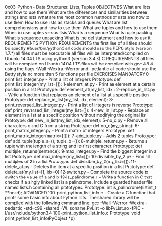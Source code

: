 0x03. Python - Data Structures: Lists, Tuples 
OBJECTIVES 
What are lists and how to use them
What are the differences and similarities between strings and lists
What are the most common methods of lists and how to use them
How to use lists as stacks and queues
What are list comprehensions and how to use them
What are tuples and how to use them
When to use tuples versus lists
What is a sequence
What is tuple packing
What is sequence unpacking
What is the del statement and how to use it 
REQUIREMENTS 
PYTHON REQUIREMENTS 
the first line of all files should be exactly #!/usr/bin/python3
all code should use the PEP8 style (version 1.7.*)
all files must be executable
all files will be interpreted/compiled on Ubuntu 14.04 LTS using python3 (version 3.4.3) 
C REQUIREMENTS 
all files will be compiled on Ubuntu 14.04 LTS
files will be compiled with gcc 4.8.4 using the flags -Wall -Wextra -Werror and -pedantic
all code should use the Betty style
no more than 5 functions per file 
EXERCISES 
MANDATORY 
0-print_list_integer.py - Print a list of integers 
Prototype: def print_list_integer(my_list=[]): 
1-element_at.py - Print an element at a certain position in a list 
Prototype: def element_at(my_list, idx): 
2-replace_in_list.py - Write a function that replaces an element of a list at a specific position 
Prototype: def replace_in_list(my_list, idx, element): 
3-print_reversed_list_integer.py - Print a list of integers in reverse 
Prototype: def print_reversed_list_integer(my_list=[]): 
4-new_in_list.py - Replace an element in a list at a specific position without modifying the original list
Prototype: def new_in_list(my_list, idx, element): 
5-no_c.py - Remove all characters c and C from a string 
Prototype: def no_c(my_string): 
6-print_matrix_integer.py - Print a matrix of integers
Prototype: def print_matrix_integer(matrix=[[]]): 
7-add_tuple.py - Adds 2 tuples 
Prototype: def add_tuple(tuple_a=(), tuple_b=()): 
8-multiple_returns.py - Returns a tuple with the length of a string and its first character.
Prototype: def multiple_returns(sentence): 
9-max_integer.py - Find the biggest integer in a list
Prototype: def max_integer(my_list=[]): 
10-divisible_by_2.py - Find all multiples of 2 in a list
Prototype: def divisible_by_2(my_list=[]): 
11-delete_at.py - Deletes the item at a specific position in a list 
Prototype: def delete_at(my_list=[], idx=0):12-switch.py - Complete the source code to switch the value of a and b 
13-is_palindrome.c - Write a function in C that checks if a singly linked list is a palindrome. Include a guarded header file named
lists.h containing all prototypes.
Prototype: int is_palindrome(listint_t **head); 
ADVANCED 
100-print_python_list_info.c - Create a C function that prints some basic info about Python lists. The shared library will be
compiled with the following command line: gcc -Wall -Werror -Wextra -pedantic -std=c99 -shared -Wl,
soname,PyList -o libPyList.so -fPIC -I/usr/include/python3.4 100-print_python_list_info.c
Prototype: void print_python_list_info(PyObject *p)
